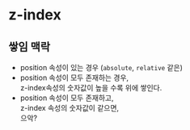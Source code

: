# z-index



## 쌓임 맥락

- position 속성이 있는 경우 (`absolute`, `relative` 같은)
- position 속성이 모두 존재하는 경우,<br>z-index속성의 숫자값이 높을 수록 위에 쌓인다.
- position 속성이 모두 존재하고,<br>z-index 속성의 숫자값이 같으면,<br>으악?